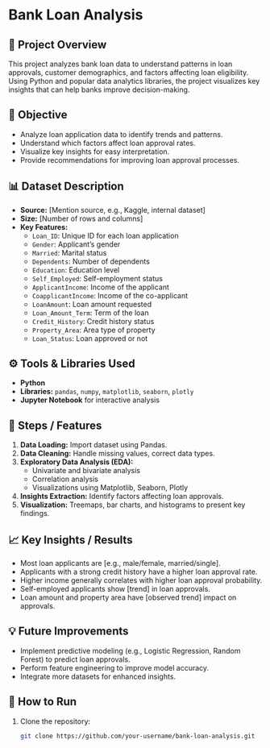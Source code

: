 # Bank Loan Analysis

## 📘 Project Overview
This project analyzes bank loan data to understand patterns in loan approvals, customer demographics, and factors affecting loan eligibility. Using Python and popular data analytics libraries, the project visualizes key insights that can help banks improve decision-making.

## 🧠 Objective
- Analyze loan application data to identify trends and patterns.
- Understand which factors affect loan approval rates.
- Visualize key insights for easy interpretation.
- Provide recommendations for improving loan approval processes.

## 📊 Dataset Description
- **Source:** [Mention source, e.g., Kaggle, internal dataset]  
- **Size:** [Number of rows and columns]  
- **Key Features:**
  - `Loan_ID`: Unique ID for each loan application
  - `Gender`: Applicant’s gender
  - `Married`: Marital status
  - `Dependents`: Number of dependents
  - `Education`: Education level
  - `Self_Employed`: Self-employment status
  - `ApplicantIncome`: Income of the applicant
  - `CoapplicantIncome`: Income of the co-applicant
  - `LoanAmount`: Loan amount requested
  - `Loan_Amount_Term`: Term of the loan
  - `Credit_History`: Credit history status
  - `Property_Area`: Area type of property
  - `Loan_Status`: Loan approved or not

## ⚙️ Tools & Libraries Used
- **Python**  
- **Libraries:** `pandas`, `numpy`, `matplotlib`, `seaborn`, `plotly`  
- **Jupyter Notebook** for interactive analysis

## 🚀 Steps / Features
1. **Data Loading:** Import dataset using Pandas.
2. **Data Cleaning:** Handle missing values, correct data types.
3. **Exploratory Data Analysis (EDA):**
   - Univariate and bivariate analysis
   - Correlation analysis
   - Visualizations using Matplotlib, Seaborn, Plotly
4. **Insights Extraction:** Identify factors affecting loan approvals.
5. **Visualization:** Treemaps, bar charts, and histograms to present key findings.

## 📈 Key Insights / Results
- Most loan applicants are [e.g., male/female, married/single].
- Applicants with a strong credit history have a higher loan approval rate.
- Higher income generally correlates with higher loan approval probability.
- Self-employed applicants show [trend] in loan approvals.
- Loan amount and property area have [observed trend] impact on approvals.

## 💡 Future Improvements
- Implement predictive modeling (e.g., Logistic Regression, Random Forest) to predict loan approvals.
- Perform feature engineering to improve model accuracy.
- Integrate more datasets for enhanced insights.

## 🧾 How to Run
1. Clone the repository:  
   ```bash
   git clone https://github.com/your-username/bank-loan-analysis.git
